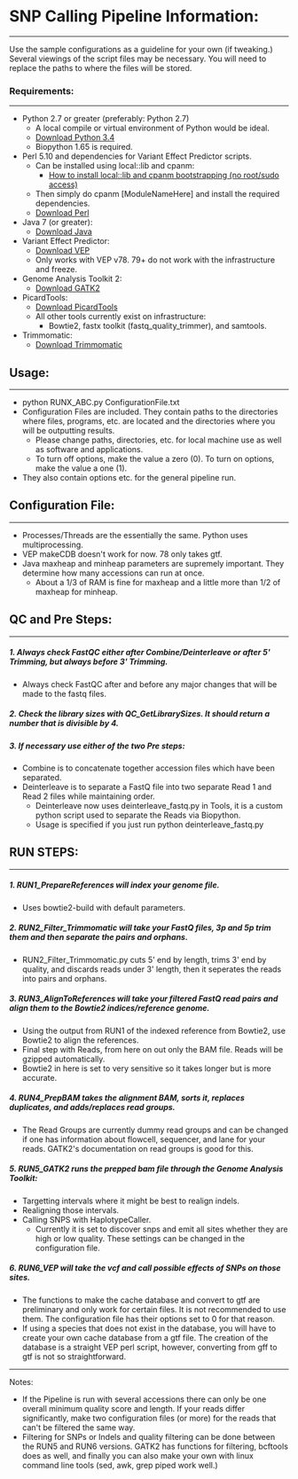 # SNP Calling Pipeline Information: #

* * * * * * * * * * * * * * * * * * * * * * * * * * * * * * * * * * * * * * * *

Use the sample configurations as a guideline for your own (if tweaking.) Several viewings of the script files may be necessary.
You will need to replace the paths to where the files will be stored.

### Requirements: ###

-------------------------------------------------------------------------------
- Python 2.7 or greater (preferably: Python 2.7)
    - A local compile or virtual environment of Python would be ideal.
    - [Download Python 3.4](https://www.python.org/download/)
    - Biopython 1.65 is required.
- Perl 5.10 and dependencies for Variant Effect Predictor scripts.
    - Can be installed using local::lib and cpanm:
        - [How to install local::lib and cpanm bootstrapping (no root/sudo access)](http://stackoverflow.com/questions/2980297/how-can-i-use-cpan-as-a-non-root-user)
    - Then simply do cpanm [ModuleNameHere] and install the required dependencies.
    - [Download Perl](http://www.perl.org/)
- Java 7 (or greater):
    - [Download Java](https://java.com/en/download/)
- Variant Effect Predictor:
    - [Download VEP](http://useast.ensembl.org/info/docs/tools/vep/script/vep_download.html?redirect=no)
    - Only works with VEP v78. 79+ do not work with the infrastructure and freeze.
- Genome Analysis Toolkit 2:
    - [Download GATK2](https://www.broadinstitute.org/gatk/download/)
- PicardTools:
    - [Download PicardTools](http://broadinstitute.github.io/picard/)
    - All other tools currently exist on infrastructure:
        - Bowtie2, fastx toolkit (fastq_quality_trimmer), and samtools.
- Trimmomatic:
    - [Download Trimmomatic](http://www.usadellab.org/cms/?page=trimmomatic)
        

## Usage: ##

-------------------------------------------------------------------------------

- python RUNX_ABC.py ConfigurationFile.txt
- Configuration Files are included. They contain paths to the directories where files, programs, etc. are located and the directories where you will be outputting results.
  - Please change paths, directories, etc. for local machine use as well as software and applications.
  - To turn off options, make the value a zero (0). To turn on options, make the value a one (1).
- They also contain options etc. for the general pipeline run.

## Configuration File: ##
   
-------------------------------------------------------------------------------

  * Processes/Threads are the essentially the same. Python uses multiprocessing.
  * VEP makeCDB doesn't work for now. 78 only takes gtf.
  * Java maxheap and minheap parameters are supremely important. They determine how many accessions can run at once.
    * About a 1/3 of RAM is fine for maxheap and a little more than 1/2 of maxheap for minheap.

## QC and Pre Steps: ##

-------------------------------------------------------------------------------

##### 1. Always check FastQC either after Combine/Deinterleave or after 5' Trimming, but always before 3' Trimming. #####

  - Always check FastQC after and before any major changes that will be made to the fastq files.
   
##### 2. Check the library sizes with QC_GetLibrarySizes. It should return a number that is divisible by 4. #####

##### 3. If necessary use either of the two Pre steps: #####

  - Combine is to concatenate together accession files which have been separated.
  - Deinterleave is to separate a FastQ file into two separate Read 1 and Read 2 files while maintaining order.
    * Deinterleave now uses deinterleave_fastq.py in Tools, it is a custom python script used to separate the Reads via Biopython.
    * Usage is specified if you just run python deinterleave_fastq.py
     
## RUN STEPS: ##

-------------------------------------------------------------------------------

##### 1. RUN1_PrepareReferences will index your genome file. #####

- Uses bowtie2-build with default parameters.
   
##### 2. RUN2_Filter_Trimmomatic will take your FastQ files, 3p and 5p trim them and then separate the pairs and orphans. #####

  - RUN2_Filter_Trimmomatic.py cuts 5' end by length, trims 3' end by quality, and discards reads under 3' length, then it seperates the reads into pairs and orphans.
 
##### 3. RUN3_AlignToReferences will take your filtered FastQ read pairs and align them to the Bowtie2 indices/reference genome. #####

  - Using the output from RUN1 of the indexed reference from Bowtie2, use Bowtie2 to align the references.
  - Final step with Reads, from here on out only the BAM file. Reads will be gzipped automatically.
  - Bowtie2 in here is set to very sensitive so it takes longer but is more accurate.
   
##### 4. RUN4_PrepBAM takes the alignment BAM, sorts it, replaces duplicates, and adds/replaces read groups. #####

  - The Read Groups are currently dummy read groups and can be changed if one has information about flowcell, sequencer, and lane for your reads. GATK2's documentation on read groups is good for this.
   
##### 5. RUN5_GATK2 runs the prepped bam file through the Genome Analysis Toolkit: #####

  - Targetting intervals where it might be best to realign indels.
  - Realigning those intervals.
  - Calling SNPS with HaplotypeCaller.
    * Currently it is set to discover snps and emit all sites whether they are high or low quality. These settings can be changed in the configuration file.
     
##### 6. RUN6_VEP will take the vcf and call possible effects of SNPs on those sites. #####

  - The functions to make the cache database and convert to gtf are preliminary and only work for certain files. It is not recommended to use them. The configuration file has their options set to 0 for that reason.
  - If using a species that does not exist in the database, you will have to create your own cache database from a gtf file. The creation of the database is a straight VEP perl script, however, converting from gff to gtf is not so straightforward.

-------------------------------------------------------------------------------

Notes:
  - If the Pipeline is run with several accessions there can only be one overall minimum quality score and length. If your reads differ significantly, make two configuration files (or more) for the reads that can't be filtered the same way.
  - Filtering for SNPs or Indels and quality filtering can be done between the RUN5 and RUN6 versions. GATK2 has functions for filtering, bcftools does as well, and finally you can also make your own with linux command line tools (sed, awk, grep piped work well.)
